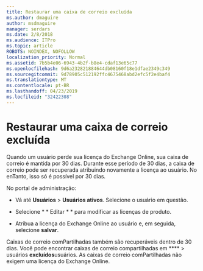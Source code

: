 ```yaml
---
title: Restaurar uma caixa de correio excluída
ms.author: dmaguire
author: msdmaguire
manager: serdars
ms.date: 2/8/2018
ms.audience: ITPro
ms.topic: article
ROBOTS: NOINDEX, NOFOLLOW
localization_priority: Normal
ms.assetid: 7b5b4e06-6943-4b2f-b8e4-cdaf13e65c77
ms.openlocfilehash: 9d6a232821884644db08160f18e1dfae2349c349
ms.sourcegitcommit: 9d78905c512192ffc4675468abd2efc5f2e4baf4
ms.translationtype: MT
ms.contentlocale: pt-BR
ms.lasthandoff: 04/23/2019
ms.locfileid: "32422308"
---
```

# <a name="restore-a-deleted-mailbox"></a>Restaurar uma caixa de correio excluída

Quando um usuário perde sua licença do Exchange Online, sua caixa de correio é mantida por 30 dias. Durante esse período de 30 dias, a caixa de correio pode ser recuperada atribuindo novamente a licença ao usuário. No enTanto, isso só é possível por 30 dias.
  
No portal de administração:
  
- Vá até **Usuários** \> **Usuários ativos**. Selecione o usuário em questão.
    
- Selecione * * Editar * * para modificar as licenças de produto. 
    
- Atribua a licença do Exchange Online ao usuário e, em seguida, selecione **salvar**.
    
Caixas de correio comPartilhadas também são recuperáveis dentro de 30 dias. Você pode encontrar caixas de correio compartilhadas em **** \> usuários **excluídos**usuários. As caixas de correio comPartilhadas não exigem uma licença do Exchange Online.
  


